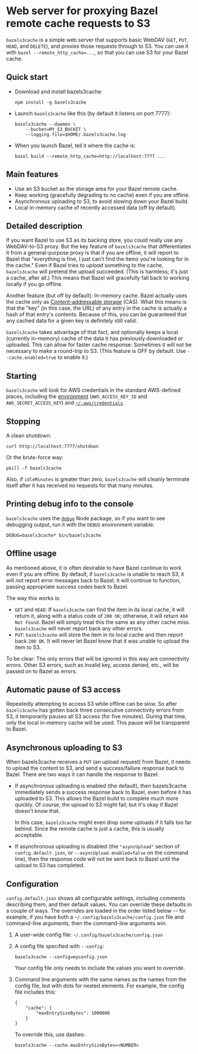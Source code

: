 # Web server for proxying Bazel remote cache requests to S3

`bazels3cache` is a simple web server that supports basic WebDAV (`GET`, `PUT`,
`HEAD`, and `DELETE`), and proxies those requests through to S3. You can use it
with `bazel --remote_http_cache=...`, so that you can use S3 for your Bazel
cache.

## Quick start

*   Download and install bazels3cache:

        npm install -g bazels3cache

*   Launch `bazels3cache` like this (by default it listens on port 7777):

        bazels3cache --daemon \
            --bucket=MY_S3_BUCKET \
            --logging.file=$HOME/.bazels3cache.log

*   When you launch Bazel, tell it where the cache is:

        bazel build --remote_http_cache=http://localhost:7777 ...

## Main features

*   Use an S3 bucket as the storage area for your Bazel remote cache.
*   Keep working (gracefully degrading to no cache) even if you are offline.
*   Asynchronous uploading to S3, to avoid slowing down your Bazel build.
*   Local in-memory cache of recently accessed data (off by default).

## Detailed description

If you want Bazel to use S3 as its backing store, you could really use any
WebDAV-to-S3 proxy. But the key feature of `bazels3cache` that differentiates
it from a general-purpose proxy is that if you are offline, it will report to
Bazel that "everything is fine, I just can't find the items you're looking for
in the cache." Even if Bazel tries to _upload_ something to the cache,
`bazels3cache` will pretend the upload succeeded. (This is harmless; it's just
a cache, after all.) This means that Bazel will gracefully fall back to working
locally if you go offline.

Another feature (but off by default): In-memory cache. Bazel actually uses the
cache only as [Content-addressable
storage](https://en.wikipedia.org/wiki/Content-addressable_storage) (CAS). What
this means is that the "key" (in this case, the URL) of any entry in the cache
is actually a hash of that entry's contents. Because of this, you can be
guaranteed that any cached data for a given key is definitely still valid.

`bazels3cache` takes advantage of that fact, and optionally keeps a local
(currently in-memory) cache of the data it has previously downloaded or
uploaded. This can allow for faster cache response: Sometimes it will not be
necessary to make a round-trip to S3. (This feature is OFF by default. Use
`--cache.enabled=true` to enable it.)

## Starting

`bazels3cache` will look for AWS credentials in the standard AWS-defined
places, including the
[environment](https://docs.aws.amazon.com/sdk-for-javascript/v2/developer-guide/loading-node-credentials-environment.html)
(`AWS_ACCESS_KEY_ID` and `AWS_SECRET_ACCESS_KEY`) and
[`~/.aws/credentials`](https://docs.aws.amazon.com/sdk-for-javascript/v2/developer-guide/loading-node-credentials-shared.html).

## Stopping

A clean shutdown:

    curl http://localhost:7777/shutdown

Or the brute-force way:

    pkill -f bazels3cache

Also, if `idleMinutes` is greater than zero, `bazels3cache` will cleanly
terminate itself after it has received no requests for that many minutes.

## Printing debug info to the console

`bazels3cache` uses the [`debug`](https://www.npmjs.com/package/debug) Node
package, so if you want to see debugging output, run it with the `DEBUG`
environment variable:

    DEBUG=bazels3cache* bin/bazels3cache

## Offline usage

As mentioned above, it is often desirable to have Bazel continue to work even
if you are offline.  By default, if `bazels3cache` is unable to reach S3, it
will _not_ report error messages back to Bazel; it will continue to function,
passing appropriate success codes back to Bazel.

The way this works is:

*   `GET` and `HEAD`: If `bazels3cache` can find the item in its local cache,
    it will return it, along with a status code of `200 OK`; otherwise, it will
    return `404 Not Found`. Bazel will simply treat this the same as any other
    cache miss. `bazels3cache` will never report back any other errors.
*   `PUT`: `bazels3cache` will store the item in its local cache and then
    report back `200 OK`. It will never let Bazel know that it was unable to
    upload the item to S3.

To be clear: The only errors that will be ignored in this way are connectivity
errors. Other S3 errors, such as invalid key, access denied, etc., will be
passed on to Bazel as errors.

## Automatic pause of S3 access

Repeatedly attempting to access S3 while offline can be slow. So after
`bazels3cache` has gotten back three consecutive connectivity errors from S3,
it temporarily pauses all S3 access (for five minutes). During that time, only
the local in-memory cache will be used. This pause will be transparent to
Bazel.

## Asynchronous uploading to S3

When bazels3cache receives a `PUT` (an upload request) from Bazel, it needs to
upload the content to S3, and send a success/failure response back to Bazel.
There are two ways it can handle the response to Bazel:

*   If asynchronous uploading is enabled (the default), then bazels3cache
    immediately sends a success response back to Bazel, even before it has
    uploaded to S3. This allows the Bazel build to complete much more quickly.
    Of course, the upload to S3 might fail; but it's okay if Bazel doesn't know
    that.

    In this case, `bazels3cache` might even drop some uploads if it falls too
    far behind. Since the remote cache is just a cache, this is usually
    acceptable.

*   If asynchronous uploading is disabled (the `"asyncUpload"` section of
    `config.default.json`, or `--asyncUpload.enabled=false` on the command
    line), then the response code will not be sent back to Bazel until the
    upload to S3 has completed.

## Configuration

`config.default.json` shows all configurable settings, including comments
describing them, and their default values. You can override these defaults in a
couple of ways. The overrides are loaded in the order listed below -- for
example, if you have both a `~/.config/bazels3cache/config.json` file and
command-line arguments, then the command-line arguments win.

1.  A user-wide config file: `~/.config/bazels3cache/config.json`

2.  A config file specified with `--config`:

        bazels3cache --config=myconfig.json

    Your config file only needs to include the values you want to override.

3.  Command line arguments with the same names as the names from the config
    file, but with dots for nested elements. For example, the config file
    includes this:

        {
            "cache": {
                "maxEntrySizeBytes": 1000000
            }
        }

    To override this, use dashes:

        bazels3cache --cache.maxEntrySizeBytes=<NUMBER>
